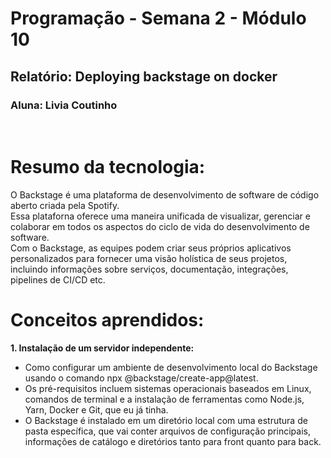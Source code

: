 # Programação - Semana 2 - Módulo 10
## Relatório: Deploying backstage on docker

### Aluna: Livia Coutinho

</br>

# Resumo da tecnologia:
O Backstage é uma plataforma de desenvolvimento de software de código aberto criada pela Spotify. </br>
Essa plataforna oferece uma maneira unificada de visualizar, gerenciar e colaborar em todos os aspectos do ciclo de vida do desenvolvimento de software. </br>
Com o Backstage, as equipes podem criar seus próprios aplicativos personalizados para fornecer uma visão holística de seus projetos, incluindo informações sobre serviços, documentação, integrações, pipelines de CI/CD etc.

# Conceitos aprendidos:

**1. Instalação de um servidor independente:**
- Como configurar um ambiente de desenvolvimento local do Backstage usando o comando npx @backstage/create-app@latest.
- Os pré-requisitos incluem sistemas operacionais baseados em Linux, comandos de terminal e a instalação de ferramentas como Node.js, Yarn, Docker e Git, que eu já tinha.
- O Backstage é instalado em um diretório local com uma estrutura de pasta específica, que vai conter arquivos de configuração principais, informações de catálogo e diretórios tanto para front quanto para back.
